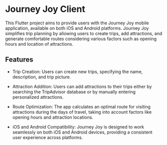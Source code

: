# Journey Joy Client

This Flutter project aims to provide users with the Journey Joy mobile application, available on both iOS and Android platforms. Journey Joy simplifies trip planning by allowing users to create trips, add attractions, and generate comfortable routes considering various factors such as opening hours and location of attractions.

## Features

- Trip Creation:
Users can create new trips, specifying the name, description, and trip picture.

- Attraction Addition: 
Users can add attractions to their trips either by searching the TripAdvisor database or by manually entering personalized attractions.

- Route Optimization:
The app calculates an optimal route for visiting attractions during the days of travel, taking into account factors like opening hours and attraction locations.

- iOS and Android Compatibility:
Journey Joy is designed to work seamlessly on both iOS and Android devices, providing a consistent user experience across platforms.
